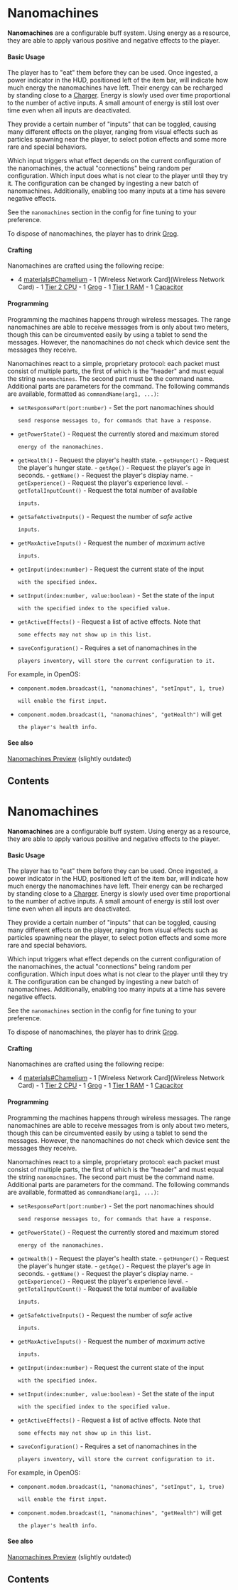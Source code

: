 # Nanomachines

**Nanomachines** are a configurable buff system. Using energy as a
resource, they are able to apply various positive and negative effects
to the player.

#### Basic Usage

The player has to "eat" them before they can be used. Once ingested, a
power indicator in the HUD, positioned left of the item bar, will
indicate how much energy the nanomachines have left. Their energy can be
recharged by standing close to a [Charger](/block/Charger). Energy is
slowly used over time proportional to the number of active inputs. A
small amount of energy is still lost over time even when all inputs are
deactivated.

They provide a certain number of "inputs" that can be toggled, causing
many different effects on the player, ranging from visual effects such
as particles spawning near the player, to select potion effects and some
more rare and special behaviors.

Which input triggers what effect depends on the current configuration of
the nanomachines, the actual "connections" being random per
configuration. Which input does what is not clear to the player until
they try it. The configuration can be changed by ingesting a new batch
of nanomachines. Additionally, enabling too many inputs at a time has
severe negative effects.

See the `nanomachines` section in the config for fine tuning to your
preference.

To dispose of nanomachines, the player has to drink [Grog](/item/Grog).

#### Crafting

Nanomachines are crafted using the following recipe:

- 4 [materials#Chamelium](/item/materials#Chamelium) - 1
[Wireless Network Card](Wireless Network Card) - 1 [Tier 2
CPU](/item/cpu) - 1 [Grog](/item/Grog) - 1 [Tier 1 RAM](/item/ram) - 1
[Capacitor](/block/Capacitor)

#### Programming

Programming the machines happens through wireless messages. The range
nanomachines are able to receive messages from is only about two meters,
though this can be circumvented easily by using a tablet to send the
messages. However, the nanomachines do not check which device sent the
messages they receive.

Nanomachines react to a simple, proprietary protocol: each packet must
consist of multiple parts, the first of which is the "header" and must
equal the string `nanomachines`. The second part must be the command
name. Additional parts are parameters for the command. The following
commands are available, formatted as `commandName(arg1, ...)`:

- `setResponsePort(port:number)` - Set the port nanomachines should

      send response messages to, for commands that have a response.

- `getPowerState()` - Request the currently stored and maximum stored

      energy of the nanomachines.

- `getHealth()` - Request the player's health state. -
`getHunger()` - Request the player's hunger state. - `getAge()` -
Request the player's age in seconds. - `getName()` - Request the
player's display name. - `getExperience()` - Request the player's
experience level. - `getTotalInputCount()` - Request the total number
of available

      inputs.

- `getSafeActiveInputs()` - Request the number of *safe* active

      inputs.

- `getMaxActiveInputs()` - Request the number of *maximum* active

      inputs.

- `getInput(index:number)` - Request the current state of the input

      with the specified index.

- `setInput(index:number, value:boolean)` - Set the state of the
input

      with the specified index to the specified value.

- `getActiveEffects()` - Request a list of active effects. Note that

      some effects may not show up in this list.

- `saveConfiguration()` - Requires a set of nanomachines in the

      players inventory, will store the current configuration to it.

For example, in OpenOS:

- `component.modem.broadcast(1, "nanomachines", "setInput", 1,
true)`

      will enable the first input.

- `component.modem.broadcast(1, "nanomachines", "getHealth")`
will get

      the player's health info.

#### See also

[Nanomachines Preview](https://www.youtube.com/watch?v=gl3zGcTh67w)
(slightly outdated)

## Contents

# Nanomachines

**Nanomachines** are a configurable buff system. Using energy as a
resource, they are able to apply various positive and negative effects
to the player.

#### Basic Usage

The player has to "eat" them before they can be used. Once ingested, a
power indicator in the HUD, positioned left of the item bar, will
indicate how much energy the nanomachines have left. Their energy can be
recharged by standing close to a [Charger](/block/Charger). Energy is
slowly used over time proportional to the number of active inputs. A
small amount of energy is still lost over time even when all inputs are
deactivated.

They provide a certain number of "inputs" that can be toggled, causing
many different effects on the player, ranging from visual effects such
as particles spawning near the player, to select potion effects and some
more rare and special behaviors.

Which input triggers what effect depends on the current configuration of
the nanomachines, the actual "connections" being random per
configuration. Which input does what is not clear to the player until
they try it. The configuration can be changed by ingesting a new batch
of nanomachines. Additionally, enabling too many inputs at a time has
severe negative effects.

See the `nanomachines` section in the config for fine tuning to your
preference.

To dispose of nanomachines, the player has to drink [Grog](/item/Grog).

#### Crafting

Nanomachines are crafted using the following recipe:

- 4 [materials#Chamelium](/item/materials#Chamelium) - 1
[Wireless Network Card](Wireless Network Card) - 1 [Tier 2
CPU](/item/cpu) - 1 [Grog](/item/Grog) - 1 [Tier 1 RAM](/item/ram) - 1
[Capacitor](/block/Capacitor)

#### Programming

Programming the machines happens through wireless messages. The range
nanomachines are able to receive messages from is only about two meters,
though this can be circumvented easily by using a tablet to send the
messages. However, the nanomachines do not check which device sent the
messages they receive.

Nanomachines react to a simple, proprietary protocol: each packet must
consist of multiple parts, the first of which is the "header" and must
equal the string `nanomachines`. The second part must be the command
name. Additional parts are parameters for the command. The following
commands are available, formatted as `commandName(arg1, ...)`:

- `setResponsePort(port:number)` - Set the port nanomachines should

      send response messages to, for commands that have a response.

- `getPowerState()` - Request the currently stored and maximum stored

      energy of the nanomachines.

- `getHealth()` - Request the player's health state. -
`getHunger()` - Request the player's hunger state. - `getAge()` -
Request the player's age in seconds. - `getName()` - Request the
player's display name. - `getExperience()` - Request the player's
experience level. - `getTotalInputCount()` - Request the total number
of available

      inputs.

- `getSafeActiveInputs()` - Request the number of *safe* active

      inputs.

- `getMaxActiveInputs()` - Request the number of *maximum* active

      inputs.

- `getInput(index:number)` - Request the current state of the input

      with the specified index.

- `setInput(index:number, value:boolean)` - Set the state of the
input

      with the specified index to the specified value.

- `getActiveEffects()` - Request a list of active effects. Note that

      some effects may not show up in this list.

- `saveConfiguration()` - Requires a set of nanomachines in the

      players inventory, will store the current configuration to it.

For example, in OpenOS:

- `component.modem.broadcast(1, "nanomachines", "setInput", 1,
true)`

      will enable the first input.

- `component.modem.broadcast(1, "nanomachines", "getHealth")`
will get

      the player's health info.

#### See also

[Nanomachines Preview](https://www.youtube.com/watch?v=gl3zGcTh67w)
(slightly outdated)

## Contents
